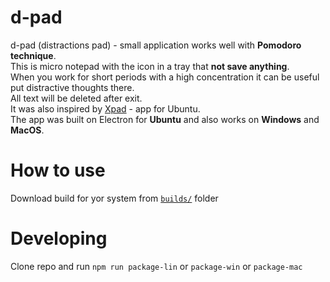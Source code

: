# d-pad

d-pad (distractions pad) - small application works well with **Pomodoro technique**.  
This is micro notepad with the icon in a tray that **not save anything**.  
When you work for short periods with a high concentration it can be useful put distractive thoughts there.  
All text will be deleted after exit.  
It was also inspired by [Xpad](https://apps.ubuntu.com/cat/applications/precise/xpad/)  - app for Ubuntu.  
The app was built on Electron for **Ubuntu** and also works on **Windows** and **MacOS**.

# How to use
Download build for yor system from [`builds/`](https://github.com/adarrra/d-pad/tree/master/builds) folder

# Developing

Clone repo and run `npm run package-lin` or `package-win` or `package-mac` 
